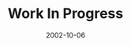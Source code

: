 ---
layout: music 
title: "Work In Progress"
series: "The Art of Growth"
date: 2002-10-06 
description: "There is an art to growth. Learn to grow up and not just old."
audio: "http://s3.amazonaws.com/crossroadsaudiomessages/Work+In+Progress.mp3"
audio-duration: "41:31"
src: "http://www.crossroads.net/players/media/mediumHz/DefaultVideoImage.jpg"
---